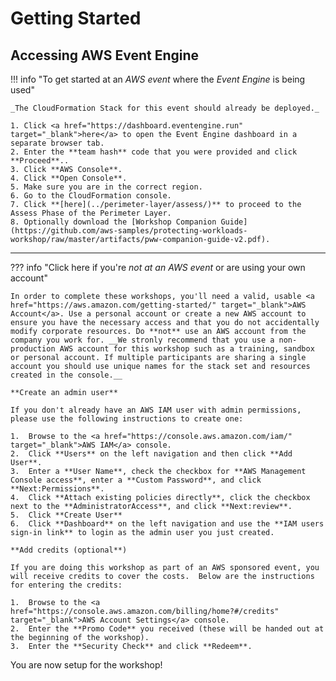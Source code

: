 # Getting Started

## Accessing AWS Event Engine

!!! info  "To get started at an *AWS event* where the *Event Engine* is being used" 

    _The CloudFormation Stack for this event should already be deployed._

	1. Click <a href="https://dashboard.eventengine.run" target="_blank">here</a> to open the Event Engine dashboard in a separate browser tab.
	2. Enter the **team hash** code that you were provided and click **Proceed**.. 
	3. Click **AWS Console**.
	4. Click **Open Console**.
	5. Make sure you are in the correct region.
	6. Go to the CloudFormation console.
	7. Click **[here](../perimeter-layer/assess/)** to proceed to the Assess Phase of the Perimeter Layer.
	8. Optionally download the [Workshop Companion Guide](https://github.com/aws-samples/protecting-workloads-workshop/raw/master/artifacts/pww-companion-guide-v2.pdf).

---

??? info  "Click here if you're *not at an AWS event* or are using your own account" 

    In order to complete these workshops, you'll need a valid, usable <a href="https://aws.amazon.com/getting-started/" target="_blank">AWS Account</a>. Use a personal account or create a new AWS account to ensure you have the necessary access and that you do not accidentally modify corporate resources. Do **not** use an AWS account from the company you work for. __We stronly recommend that you use a non-production AWS account for this workshop such as a training, sandbox or personal account. If multiple participants are sharing a single account you should use unique names for the stack set and resources created in the console.__

	**Create an admin user**

	If you don't already have an AWS IAM user with admin permissions, please use the following instructions to create one:

	1.  Browse to the <a href="https://console.aws.amazon.com/iam/" target="_blank">AWS IAM</a> console.
	2.  Click **Users** on the left navigation and then click **Add User**.
	3.  Enter a **User Name**, check the checkbox for **AWS Management Console access**, enter a **Custom Password**, and click **Next:Permissions**.
	4.  Click **Attach existing policies directly**, click the checkbox next to the **AdministratorAccess**, and click **Next:review**.
	5.  Click **Create User**
	6.  Click **Dashboard** on the left navigation and use the **IAM users sign-in link** to login as the admin user you just created.

	**Add credits (optional**)

	If you are doing this workshop as part of an AWS sponsored event, you will receive credits to cover the costs.  Below are the instructions for entering the credits:

	1.  Browse to the <a href="https://console.aws.amazon.com/billing/home?#/credits" target="_blank">AWS Account Settings</a> console.
	2.  Enter the **Promo Code** you received (these will be handed out at the beginning of the workshop).
	3.  Enter the **Security Check** and click **Redeem**.


You are now setup for the workshop!
